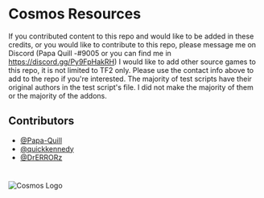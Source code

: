 
# Cosmos Resources

If you contributed content to this repo and would like to be added in these credits, or you would like to contribute to this repo, please message me on Discord (Papa Quill -#9005 or you can find me in https://discord.gg/Py9FpHakRH)
I would like to add other source games to this repo, it is not limited to TF2 only. Please use the contact info above to add to the repo if you're interested.
The majority of test scripts have their original authors in the test script's file. I did not make the majority of them or the majority of the addons.

## Contributors

- [@Papa-Quill](https://www.github.com/Papa-Quill)
- [@quickkennedy](https://github.com/quickkennedy)
- [@DrERRORz](https://github.com/DrERRORz)

#

![Cosmos Logo](https://cdn.discordapp.com/attachments/1076725187476729887/1219811297378701433/TF2LogoCosmosPurple.gif?ex=660ca8cc&is=65fa33cc&hm=3a9ad2ec03b2e190a145060147cc3cb03e13c92c128f61663a34b368e46ab312&)
